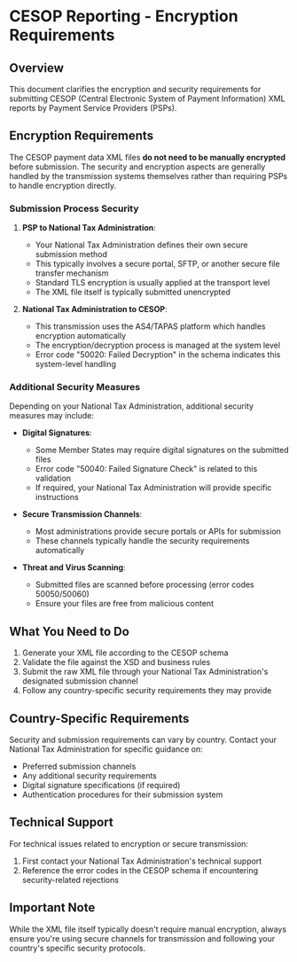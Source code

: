 # CESOP Reporting - Encryption Requirements

## Overview

This document clarifies the encryption and security requirements for submitting CESOP (Central Electronic System of Payment Information) XML reports by Payment Service Providers (PSPs).

## Encryption Requirements

The CESOP payment data XML files **do not need to be manually encrypted** before submission. The security and encryption aspects are generally handled by the transmission systems themselves rather than requiring PSPs to handle encryption directly.

### Submission Process Security

1. **PSP to National Tax Administration**:
   - Your National Tax Administration defines their own secure submission method
   - This typically involves a secure portal, SFTP, or another secure file transfer mechanism
   - Standard TLS encryption is usually applied at the transport level
   - The XML file itself is typically submitted unencrypted

2. **National Tax Administration to CESOP**:
   - This transmission uses the AS4/TAPAS platform which handles encryption automatically
   - The encryption/decryption process is managed at the system level
   - Error code "50020: Failed Decryption" in the schema indicates this system-level handling

### Additional Security Measures

Depending on your National Tax Administration, additional security measures may include:

- **Digital Signatures**: 
  - Some Member States may require digital signatures on the submitted files
  - Error code "50040: Failed Signature Check" is related to this validation
  - If required, your National Tax Administration will provide specific instructions

- **Secure Transmission Channels**:
  - Most administrations provide secure portals or APIs for submission
  - These channels typically handle the security requirements automatically

- **Threat and Virus Scanning**:
  - Submitted files are scanned before processing (error codes 50050/50060)
  - Ensure your files are free from malicious content

## What You Need to Do

1. Generate your XML file according to the CESOP schema
2. Validate the file against the XSD and business rules
3. Submit the raw XML file through your National Tax Administration's designated submission channel
4. Follow any country-specific security requirements they may provide

## Country-Specific Requirements

Security and submission requirements can vary by country. Contact your National Tax Administration for specific guidance on:

- Preferred submission channels
- Any additional security requirements
- Digital signature specifications (if required)
- Authentication procedures for their submission system

## Technical Support

For technical issues related to encryption or secure transmission:

1. First contact your National Tax Administration's technical support
2. Reference the error codes in the CESOP schema if encountering security-related rejections

## Important Note

While the XML file itself typically doesn't require manual encryption, always ensure you're using secure channels for transmission and following your country's specific security protocols.
